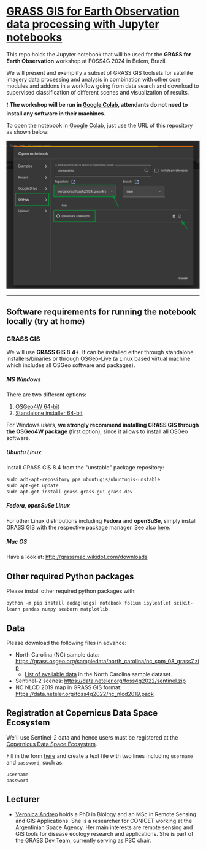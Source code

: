 # [GRASS GIS for Earth Observation data processing with Jupyter notebooks](https://talks.osgeo.org/foss4g-2024-workshop/talk/ZVWCZC/)

This repo holds the Jupyter notebook that will be used for the **GRASS for Earth Observation**
workshop at FOSS4G 2024 in Belem, Brazil.

We will present and exemplify a subset of GRASS GIS toolsets for satellite imagery data 
processing and analysis in combination with other core modules and addons in a workflow 
going from data search and download to supervised classification of different scenes 
and visualization of results.

:exclamation: **The workshop will be run in [Google Colab](https://colab.research.google.com/), attendants do not need to install any software in their machines.**

To open the notebook in [Google Colab](https://colab.research.google.com/), just use the URL 
of this repository as shown below:

![Google Colab](img/launch_google_colab.png)

---

## Software requirements for running the notebook locally (try at home)

### GRASS GIS

We will use **GRASS GIS 8.4+**. It can be installed either through standalone
installers/binaries or through [OSGeo-Live](https://live.osgeo.org/en/index.html)
(a Linux based virtual machine which includes all OSGeo software and packages).

##### MS Windows

There are two different options:
1. [OSGeo4W 64-bit](http://download.osgeo.org/osgeo4w/v2/osgeo4w-setup.exe)
2. [Standalone installer 64-bit](https://grass.osgeo.org/grass84/binary/mswindows/native/WinGRASS-8.4.0-1-Setup.exe)

For Windows users, **we strongly recommend installing GRASS GIS through the OSGeo4W package** (first option),
since it allows to install all OSGeo software.

##### Ubuntu Linux

Install GRASS GIS 8.4 from the "unstable" package repository:

```
sudo add-apt-repository ppa:ubuntugis/ubuntugis-unstable
sudo apt-get update
sudo apt-get install grass grass-gui grass-dev
```

##### Fedora, openSuSe Linux

For other Linux distributions including **Fedora** and **openSuSe**,
simply install GRASS GIS with the respective package manager.
See also [here](https://grass.osgeo.org/download/linux/#GRASS-GIS-current).

##### Mac OS

Have a look at: http://grassmac.wikidot.com/downloads

## Other required Python packages

Please install other required python packages with: 

```
python -m pip install eodag[usgs] notebook folium ipyleaflet scikit-learn pandas numpy seaborn matplotlib
```

## Data

Please download the following files in advance:

- North Carolina (NC) sample data: https://grass.osgeo.org/sampledata/north_carolina/nc_spm_08_grass7.zip
    -  [List of available data](https://www.grassbook.org/wp-content/uploads/grasslocations/nc_spm_08_contents.html) in the North Carolina sample dataset.
- Sentinel-2 scenes: https://data.neteler.org/foss4g2022/sentinel.zip
- NC NLCD 2019 map in GRASS GIS format: https://data.neteler.org/foss4g2022/nc_nlcd2019.pack

## Registration at Copernicus Data Space Ecosystem

We'll use Sentinel-2 data and hence users must be registered at the
[Copernicus Data Space Ecosystem](https://dataspace.copernicus.eu/).

Fill in the form [here](https://identity.dataspace.copernicus.eu/auth/realms/CDSE/protocol/openid-connect/auth?client_id=cdse-public&redirect_uri=https%3A%2F%2Fdataspace.copernicus.eu%2Fbrowser%2F&response_type=code&scope=openid)
and create a text file with two lines including `username` and `password`,
such as:
```
username
password
```

## Lecturer

- [Veronica Andreo](https://veroandreo.gitlab.io/) holds a PhD in Biology and an MSc in Remote Sensing and GIS Applications. She is a researcher for CONICET working at the Argentinian Space Agency. Her main interests are remote sensing and GIS tools for disease ecology research and applications. She is part of the GRASS Dev Team, currently serving as PSC chair.
